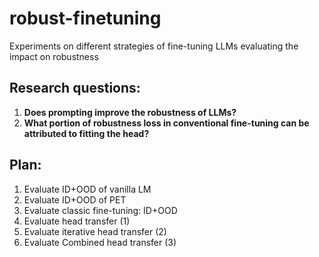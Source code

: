 # robust-finetuning
Experiments on different strategies of fine-tuning LLMs evaluating the impact on robustness


## Research questions:

1. **Does prompting improve the robustness of LLMs?**
2. **What portion of robustness loss in conventional fine-tuning can be attributed to fitting the head?**

## Plan:

1. Evaluate ID+OOD of vanilla LM
2. Evaluate ID+OOD of PET
3. Evaluate classic fine-tuning: ID+OOD
4. Evaluate head transfer (1)
5. Evaluate iterative head transfer (2)
6. Evaluate Combined head transfer (3)

